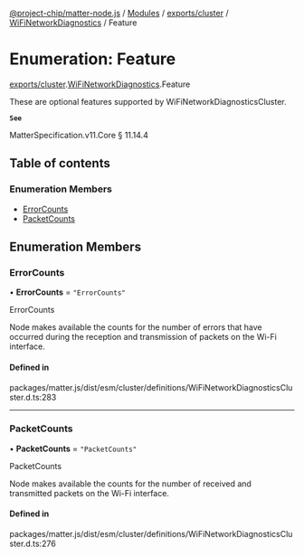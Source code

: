 [@project-chip/matter-node.js](../README.md) / [Modules](../modules.md) / [exports/cluster](../modules/exports_cluster.md) / [WiFiNetworkDiagnostics](../modules/exports_cluster.WiFiNetworkDiagnostics.md) / Feature

# Enumeration: Feature

[exports/cluster](../modules/exports_cluster.md).[WiFiNetworkDiagnostics](../modules/exports_cluster.WiFiNetworkDiagnostics.md).Feature

These are optional features supported by WiFiNetworkDiagnosticsCluster.

**`See`**

MatterSpecification.v11.Core § 11.14.4

## Table of contents

### Enumeration Members

- [ErrorCounts](exports_cluster.WiFiNetworkDiagnostics.Feature.md#errorcounts)
- [PacketCounts](exports_cluster.WiFiNetworkDiagnostics.Feature.md#packetcounts)

## Enumeration Members

### ErrorCounts

• **ErrorCounts** = ``"ErrorCounts"``

ErrorCounts

Node makes available the counts for the number of errors that have occurred during the reception and
transmission of packets on the Wi-Fi interface.

#### Defined in

packages/matter.js/dist/esm/cluster/definitions/WiFiNetworkDiagnosticsCluster.d.ts:283

___

### PacketCounts

• **PacketCounts** = ``"PacketCounts"``

PacketCounts

Node makes available the counts for the number of received and transmitted packets on the Wi-Fi interface.

#### Defined in

packages/matter.js/dist/esm/cluster/definitions/WiFiNetworkDiagnosticsCluster.d.ts:276
